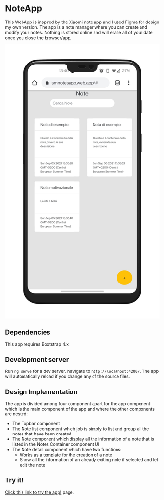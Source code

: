 # NoteApp

This WebApp is inspired by the Xiaomi note app and I used Figma for design my own version.
The app is a note manager where you can create and modify your notes. Nothing is stored online and will erase all of your date once you close the browser/app.

![App Screenshot](NoteApp.jpeg)

## Dependencies 
This app requires Bootstrap 4.x

## Development server

Run `ng serve` for a dev server. Navigate to `http://localhost:4200/`. The app will automatically reload if you change any of the source files.

## Design Implementation

The app is divided among four component apart for the app component which is the main component of the app and where the other components are nested:

- The Topbar component 
- The Note list component which job is simply to list and group all the notes that have been created
- The Note component which display all the information of a note that is listed in the Notes Container component UI
- The Note detail component which have two functions:
    - Works as a template for the creation of a note
    - Show all the information of an already exiting note if selected and let edit the note

## Try it!

 [Click this link to try the app!](https://smnotesapp.web.app/) page.
